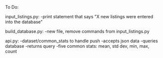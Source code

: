 To Do:

input_listings.py:
-print statement that says "X new listings were entered into the database"

build_database.py:
-new file, remove commands from input_listings.py

api.py:
-dataset/common_stats to handle push
-accepts json data
-queries database
-returns query
-five common stats: mean, std dev, min, max, count